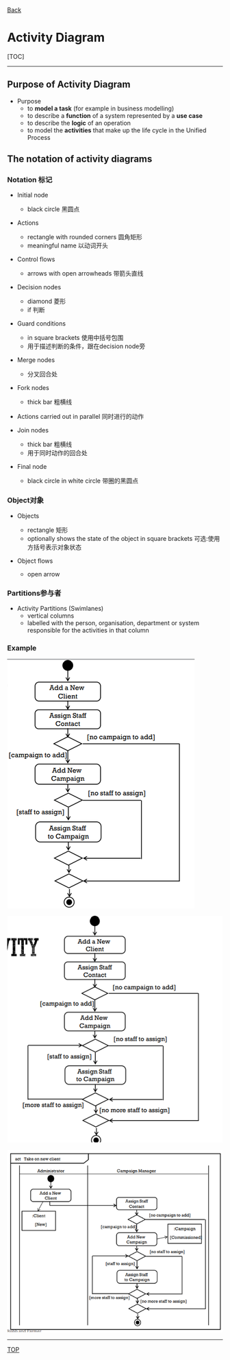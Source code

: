 [Back](../index.md)

# Activity Diagram

[TOC]

---

## Purpose of Activity Diagram

- Purpose
    - to **model a task** (for example in business modelling)
    - to describe a **function** of a system represented by a **use case**
    - to describe the **logic** of an operation
    - to model the **activities** that make up the life cycle in the Unified Process

## The notation of activity diagrams

### Notation 标记

- Initial node
    - black circle 黑圆点

- Actions
    - rectangle with rounded corners 圆角矩形
    - meaningful name 以动词开头

- Control flows
    - arrows with open arrowheads 带箭头直线

- Decision nodes
    - diamond 菱形
    - if 判断

- Guard conditions
    - in square brackets 使用中括号包围
    - 用于描述判断的条件，跟在decision node旁

- Merge nodes
    - 分叉回合处

- Fork nodes
    - thick bar 粗横线

- Actions carried out in parallel 同时进行的动作

- Join nodes
    - thick bar 粗横线
    - 用于同时动作的回合处

- Final node
    - black circle in white circle 带圈的黑圆点

### Object对象

- Objects
    - rectangle 矩形
    - optionally shows the state of the object in square brackets 可选:使用方括号表示对象状态

- Object flows
    - open arrow

### Partitions参与者 

- Activity Partitions (Swimlanes)
    - vertical columns
    - labelled with the person, organisation, department or system responsible for the activities in that column

### Example

![activity diagram01](../pic/introduction/ad_01.png)


![activity diagram02](../pic/introduction/ad_02.png)

![activity diagram03](../pic/introduction/ad_03.png)

---

[TOP](#activity-diagram)
